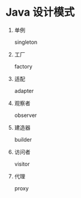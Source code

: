 # Java 设计模式

1. 单例

    singleton   

1. 工厂
   
    factory

1. 适配
   
    adapter

1. 观察者
   
    observer

1. 建造器

   builder

1. 访问者

   visitor

1. 代理

   proxy
